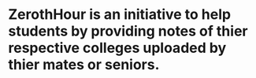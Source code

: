 # ZerothHour is an initiative to help students by providing notes of thier respective colleges uploaded by thier mates or seniors.
